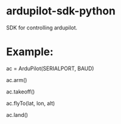 ardupilot-sdk-python
====================

SDK for controlling ardupilot.

# Example:

ac = ArduPilot(SERIALPORT, BAUD)

ac.arm()

ac.takeoff()

ac.flyTo(lat, lon, alt)

ac.land()

